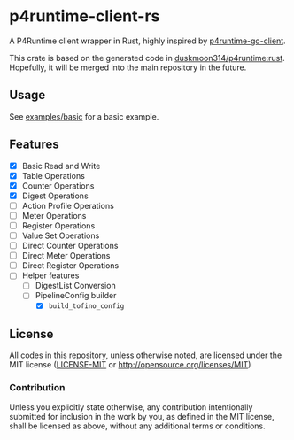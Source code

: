 # p4runtime-client-rs

A P4Runtime client wrapper in Rust, highly inspired by [p4runtime-go-client](https://github.com/antoninbas/p4runtime-go-client).

This crate is based on the generated code in [duskmoon314/p4runtime:rust](https://github.com/duskmoon314/p4runtime/tree/rust).
Hopefully, it will be merged into the main repository in the future.

## Usage

See [examples/basic](examples/basic/README.md) for a basic example.

## Features

- [x] Basic Read and Write
- [x] Table Operations
- [x] Counter Operations
- [x] Digest Operations
- [ ] Action Profile Operations
- [ ] Meter Operations
- [ ] Register Operations
- [ ] Value Set Operations
- [ ] Direct Counter Operations
- [ ] Direct Meter Operations
- [ ] Direct Register Operations
- [ ] Helper features
  - [ ] DigestList Conversion
  - [ ] PipelineConfig builder
    - [x] `build_tofino_config`

## License

All codes in this repository, unless otherwise noted, are licensed under the MIT license ([LICENSE-MIT](LICENSE-MIT) or http://opensource.org/licenses/MIT)

### Contribution

Unless you explicitly state otherwise, any contribution intentionally submitted for inclusion in the work by you, as defined in the MIT license, shall be licensed as above, without any additional terms or conditions.
